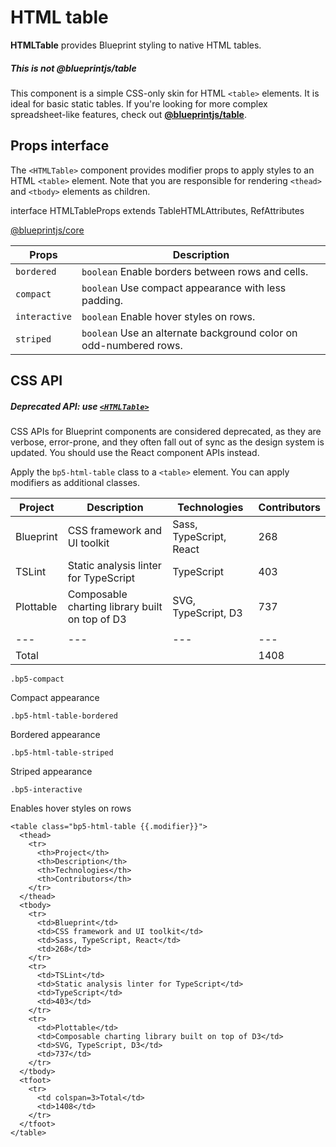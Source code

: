 # HTML table

**HTMLTable** provides Blueprint styling to native HTML tables.

##### This is not @blueprintjs/table

This component is a simple CSS-only skin for HTML `<table>` elements.
It is ideal for basic static tables. If you're looking for more complex
spreadsheet-like features, check out [**@blueprintjs/table**](#table).

## Props interface

The `<HTMLTable>` component provides modifier props to apply styles to an HTML `<table>` element. Note that you are
responsible for rendering `<thead>` and `<tbody>` elements as children.

interface HTMLTableProps extends TableHTMLAttributes<HTMLTableElement>, RefAttributes<HTMLTableElement>

[@blueprintjs/core](https://github.com/palantir/blueprint/blob/d356c8eea/packages/core/src/components/html-table/htmlTable.tsx#L22)

| Props | Description |
| --- | --- |
| `bordered` | `boolean` Enable borders between rows and cells. |
| `compact` | `boolean` Use compact appearance with less padding. |
| `interactive` | `boolean` Enable hover styles on rows. |
| `striped` | `boolean` Use an alternate background color on odd-numbered rows. |

## CSS API

##### Deprecated API: use [`<HTMLTable>`](#core/components/html-table)

CSS APIs for Blueprint components are considered deprecated, as they are verbose, error-prone, and they
often fall out of sync as the design system is updated. You should use the React component APIs instead.

Apply the `bp5-html-table` class to a `<table>` element. You can apply modifiers as additional classes.

| Project | Description | Technologies | Contributors |
| --- | --- | --- | --- |
| Blueprint | CSS framework and UI toolkit | Sass, TypeScript, React | 268 |
| TSLint | Static analysis linter for TypeScript | TypeScript | 403 |
| Plottable | Composable charting library built on top of D3 | SVG, TypeScript, D3 | 737 |
|  |  |  |  |
| --- | --- | --- | --- |
| Total | | | 1408 |

`.bp5-compact`

Compact appearance

`.bp5-html-table-bordered`

Bordered appearance

`.bp5-html-table-striped`

Striped appearance

`.bp5-interactive`

Enables hover styles on rows

```
<table class="bp5-html-table {{.modifier}}">  
  <thead>  
    <tr>  
      <th>Project</th>  
      <th>Description</th>  
      <th>Technologies</th>  
      <th>Contributors</th>  
    </tr>  
  </thead>  
  <tbody>  
    <tr>  
      <td>Blueprint</td>  
      <td>CSS framework and UI toolkit</td>  
      <td>Sass, TypeScript, React</td>  
      <td>268</td>  
    </tr>  
    <tr>  
      <td>TSLint</td>  
      <td>Static analysis linter for TypeScript</td>  
      <td>TypeScript</td>  
      <td>403</td>  
    </tr>  
    <tr>  
      <td>Plottable</td>  
      <td>Composable charting library built on top of D3</td>  
      <td>SVG, TypeScript, D3</td>  
      <td>737</td>  
    </tr>  
  </tbody>  
  <tfoot>  
    <tr>  
      <td colspan=3>Total</td>  
      <td>1408</td>  
    </tr>  
  </tfoot>  
</table>  

```
